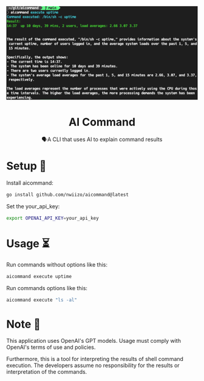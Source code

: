 <div align="center">
  <div>
    <img src=".github/screenshot.png" alt="AI Commits"/>
    <h1 align="center">AI Command</h1>
  </div>
  <div>
    🗣A CLI that uses AI to explain command results
  </div>
</div>

# Setup 🔧
Install aicommand:
```bash
go install github.com/nwiizo/aicommand@latest
```

Set the your_api_key:
```bash
export OPENAI_API_KEY=your_api_key
```

# Usage ⏳
Run commands without options like this:
```bash
aicommand execute uptime
```

Run commands options like this:
```bash
aicommand execute "ls -al"
```

# Note 📝
This application uses OpenAI's GPT models. Usage must comply with OpenAI's terms of use and policies.

Furthermore, this is a tool for interpreting the results of shell command execution. The developers assume no responsibility for the results or interpretation of the commands.
